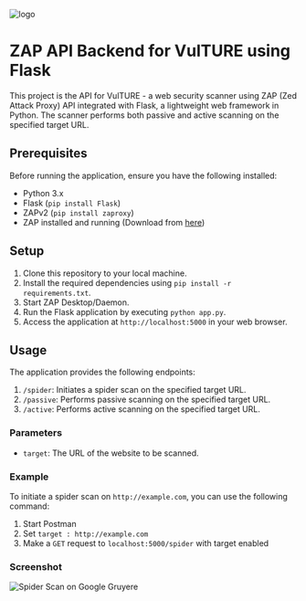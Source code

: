 ![logo](https://github.com/VulTURE-HackByte/vulture_ZAP/assets/116958420/b4065acc-847f-42a8-af8d-345d36ce0b9c)
# ZAP API Backend for VulTURE using Flask
This project is the API for VulTURE - a web security scanner using ZAP (Zed Attack Proxy) API integrated with Flask, a lightweight web framework in Python. The scanner performs both passive and active scanning on the specified target URL.
## Prerequisites

Before running the application, ensure you have the following installed:

- Python 3.x
- Flask (`pip install Flask`)
- ZAPv2 (`pip install zaproxy`)
- ZAP installed and running (Download from [here](https://www.zaproxy.org/download/))

## Setup

1. Clone this repository to your local machine.
2. Install the required dependencies using `pip install -r requirements.txt`.
3. Start ZAP Desktop/Daemon.
4. Run the Flask application by executing `python app.py`.
5. Access the application at `http://localhost:5000` in your web browser.

## Usage

The application provides the following endpoints:

1. `/spider`: Initiates a spider scan on the specified target URL.
2. `/passive`: Performs passive scanning on the specified target URL.
3. `/active`: Performs active scanning on the specified target URL.

### Parameters

- `target`: The URL of the website to be scanned.

### Example

To initiate a spider scan on `http://example.com`, you can use the following command:
1. Start Postman
2. Set `target : http://example.com`
3. Make a `GET` request to `localhost:5000/spider` with target enabled

### Screenshot

![Spider Scan on Google Gruyere](https://github.com/VulTURE-HackByte/vulture_ZAP/assets/116958420/d86177c3-2a94-4124-9a9d-356f6875f624)
